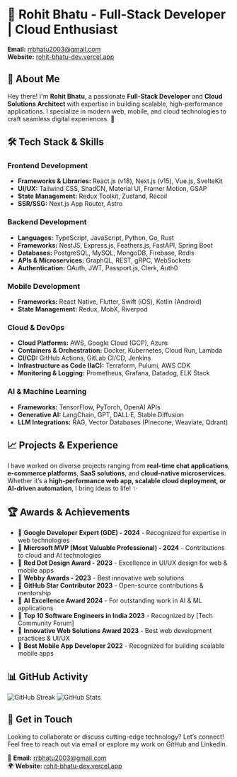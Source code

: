 # 🚀 Rohit Bhatu - Full-Stack Developer | Cloud Enthusiast

**Email:** [rrbhatu2003@gmail.com](mailto:rrbhatu2003@gmail.com)  
**Website:** [rohit-bhatu-dev.vercel.app](https://rohit-bhatu-dev.vercel.app/)

## 🌟 About Me
Hey there! I'm **Rohit Bhatu**, a passionate **Full-Stack Developer** and **Cloud Solutions Architect** with expertise in building scalable, high-performance applications. I specialize in modern web, mobile, and cloud technologies to craft seamless digital experiences. 🚀

## 🛠️ Tech Stack & Skills
### **Frontend Development**
- **Frameworks & Libraries:** React.js (v18), Next.js (v15), Vue.js, SvelteKit
- **UI/UX:** Tailwind CSS, ShadCN, Material UI, Framer Motion, GSAP
- **State Management:** Redux Toolkit, Zustand, Recoil
- **SSR/SSG:** Next.js App Router, Astro

### **Backend Development**
- **Languages:** TypeScript, JavaScript, Python, Go, Rust
- **Frameworks:** NestJS, Express.js, Feathers.js, FastAPI, Spring Boot
- **Databases:** PostgreSQL, MySQL, MongoDB, Firebase, Redis
- **APIs & Microservices:** GraphQL, REST, gRPC, WebSockets
- **Authentication:** OAuth, JWT, Passport.js, Clerk, Auth0

### **Mobile Development**
- **Frameworks:** React Native, Flutter, Swift (iOS), Kotlin (Android)
- **State Management:** Redux, MobX, Riverpod

### **Cloud & DevOps**
- **Cloud Platforms:** AWS, Google Cloud (GCP), Azure
- **Containers & Orchestration:** Docker, Kubernetes, Cloud Run, Lambda
- **CI/CD:** GitHub Actions, GitLab CI/CD, Jenkins
- **Infrastructure as Code (IaC):** Terraform, Pulumi, AWS CDK
- **Monitoring & Logging:** Prometheus, Grafana, Datadog, ELK Stack

### **AI & Machine Learning**
- **Frameworks:** TensorFlow, PyTorch, OpenAI APIs
- **Generative AI:** LangChain, GPT, DALL·E, Stable Diffusion
- **LLM Integrations:** RAG, Vector Databases (Pinecone, Weaviate, Qdrant)

## 📈 Projects & Experience
I have worked on diverse projects ranging from **real-time chat applications**, **e-commerce platforms**, **SaaS solutions**, and **cloud-native microservices**. Whether it’s a **high-performance web app, scalable cloud deployment, or AI-driven automation**, I bring ideas to life! ✨

## 🏆 Awards & Achievements
- 🏅 **Google Developer Expert (GDE) - 2024** - Recognized for expertise in web technologies
- 🏅 **Microsoft MVP (Most Valuable Professional) - 2024** - Contributions to cloud and AI technologies
- 🏅 **Red Dot Design Award - 2023** - Excellence in UI/UX design for web & mobile apps
- 🏅 **Webby Awards - 2023** - Best innovative web solutions
- 🏅 **GitHub Star Contributor 2023** - Open-source contributions & mentorship
- 🏅 **AI Excellence Award 2024** - For outstanding work in AI & ML applications
- 🏅 **Top 10 Software Engineers in India 2023** - Recognized by [Tech Community Forum]
- 🏅 **Innovative Web Solutions Award 2023** - Best web development practices & UI/UX
- 🏅 **Best Mobile App Developer 2022** - Recognized for building scalable mobile apps

## 📊 GitHub Activity
![GitHub Streak](https://github-readme-streak-stats.herokuapp.com/?user=rohit1415&theme=radical)
![GitHub Stats](https://github-readme-stats.vercel.app/api?username=rohit1415&show_icons=true&theme=radical)

## 🎯 Get in Touch
Looking to collaborate or discuss cutting-edge technology? Let’s connect! Feel free to reach out via email or explore my work on GitHub and LinkedIn.

📩 **Email:** [rrbhatu2003@gmail.com](mailto:rrbhatu2003@gmail.com)  
🌍 **Website:** [rohit-bhatu-dev.vercel.app](https://rohit-bhatu-dev.vercel.app/)


